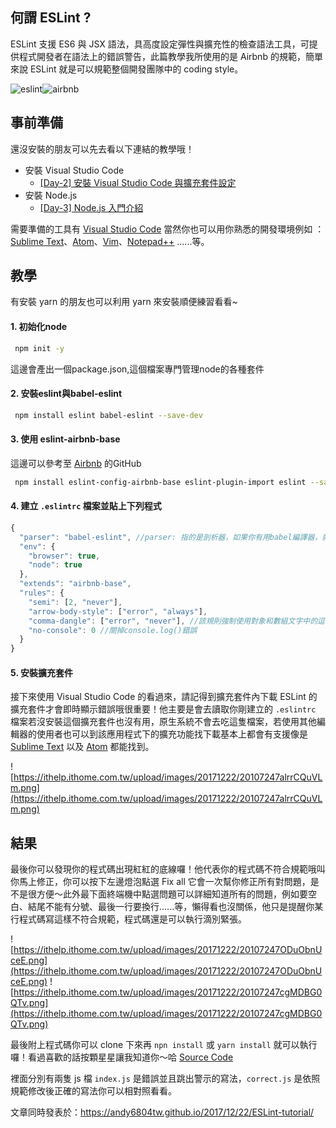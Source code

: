 ## 何謂 ESLint ?
ESLint 支援 ES6 與 JSX 語法，具高度設定彈性與擴充性的檢查語法工具，可提供程式開發者在語法上的錯誤警告，此篇教學我所使用的是 Airbnb 的規範，簡單來說 ESLint 就是可以規範整個開發團隊中的 coding style。

![eslint](https://es6.io/images/eslint.png)![airbnb](https://a0.muscache.com/airbnb/static/logos/belo-200x200-4d851c5b28f61931bf1df28dd15e60ef.png)

## 事前準備
還沒安裝的朋友可以先去看以下連結的教學哦！
- 安裝 Visual Studio Code
  - [[Day-2] 安裝 Visual Studio Code 與擴充套件設定](https://ithelp.ithome.com.tw/articles/10191357)
- 安裝 Node.js
  - [[Day-3] Node.js 入門介紹](https://ithelp.ithome.com.tw/articles/10191513)

需要準備的工具有 [Visual Studio Code](https://code.visualstudio.com/) 當然你也可以用你熟悉的開發環境例如 ： [Sublime Text](https://www.sublimetext.com/)、[Atom](https://atom.io/)、[Vim](https://vim.sourceforge.io/download.php)、[Notepad++](https://notepad-plus-plus.org/zh/) ......等。

## 教學

有安裝 yarn 的朋友也可以利用 yarn 來安裝順便練習看看~

#### 1. 初始化node
```bash
 npm init -y
```
這邊會產出一個package.json,這個檔案專門管理node的各種套件

#### 2. 安裝eslint與babel-eslint 
```bash
 npm install eslint babel-eslint --save-dev
```

#### 3. 使用 eslint-airbnb-base
這邊可以參考至 [Airbnb](es6+的eslint-rules) 的GitHub
```bash
 npm install eslint-config-airbnb-base eslint-plugin-import eslint --save-dev
```

#### 4. 建立 `.eslintrc` 檔案並貼上下列程式
```js
{
  "parser": "babel-eslint", //parser: 指的是剖析器，如果你有用babel編譯器，就是設定"babel-eslint"
  "env": {
    "browser": true,
    "node": true
  },
  "extends": "airbnb-base",
  "rules": {
    "semi": [2, "never"],
    "arrow-body-style": ["error", "always"],
    "comma-dangle": ["error", "never"], //該規則強制使用對象和數組文字中的逗號
    "no-console": 0 //關掉console.log()錯誤
  }
}
```
#### 5. 安裝擴充套件

接下來使用 Visual Studio Code 的看過來，請記得到擴充套件內下載 ESLint 的擴充套件才會即時顯示錯誤哦很重要！他主要是會去讀取你剛建立的 `.eslintrc` 檔案若沒安裝這個擴充套件也沒有用，原生系統不會去吃這隻檔案，若使用其他編輯器的使用者也可以到該應用程式下的擴充功能找下載基本上都會有支援像是 [Sublime Text](https://www.sublimetext.com/) 以及 [Atom](https://atom.io/) 都能找到。

![https://ithelp.ithome.com.tw/upload/images/20171222/20107247alrrCQuVLm.png](https://ithelp.ithome.com.tw/upload/images/20171222/20107247alrrCQuVLm.png)

## 結果

最後你可以發現你的程式碼出現紅紅的底線囉！他代表你的程式碼不符合規範哦叫你馬上修正，你可以按下左邊燈泡點選 Fix all 它會一次幫你修正所有對問題，是不是很方便～此外最下面終端機中點選問題可以詳細知道所有的問題，例如要空白、結尾不能有分號、最後一行要換行......等，懶得看也沒關係，他只是提醒你某行程式碼寫這樣不符合規範，程式碼還是可以執行滴別緊張。

![https://ithelp.ithome.com.tw/upload/images/20171222/20107247ODuObnUceE.png](https://ithelp.ithome.com.tw/upload/images/20171222/20107247ODuObnUceE.png)
![https://ithelp.ithome.com.tw/upload/images/20171222/20107247cgMDBG0QTv.png](https://ithelp.ithome.com.tw/upload/images/20171222/20107247cgMDBG0QTv.png)


最後附上程式碼你可以 clone 下來再 `npn install` 或 `yarn install` 就可以執行囉！看過喜歡的話按顆星星讓我知道你～哈 [Source Code](https://github.com/andy6804tw/RESTful_API_start_kit/releases/tag/V1.0)

裡面分別有兩隻 js 檔 `index.js` 是錯誤並且跳出警示的寫法，`correct.js` 是依照規範修改後正確的寫法你可以相對照看看。


文章同時發表於：https://andy6804tw.github.io/2017/12/22/ESLint-tutorial/


